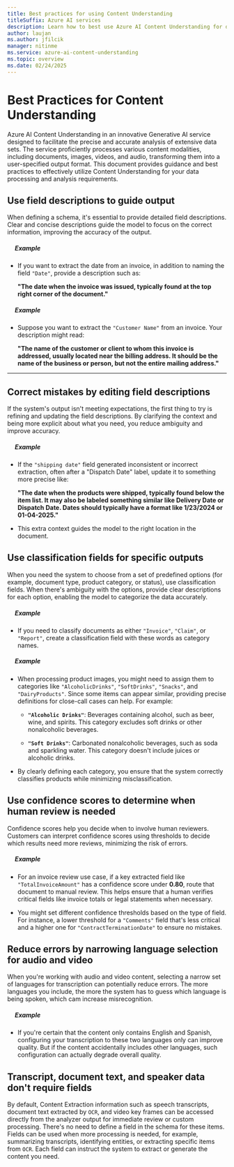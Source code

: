 ```yaml
---
title: Best practices for using Content Understanding
titleSuffix: Azure AI services
description: Learn how to best use Azure AI Content Understanding for document, image, video, and audio file content and field extractions.
author: laujan
ms.author: jfilcik
manager: nitinme
ms.service: azure-ai-content-understanding
ms.topic: overview
ms.date: 02/24/2025
---
```


# Best Practices for Content Understanding

Azure AI Content Understanding in an innovative Generative AI service designed to facilitate the precise and accurate analysis of extensive data sets. The service proficiently processes various content modalities, including documents, images, videos, and audio, transforming them into a user-specified output format. This document provides guidance and best practices to effectively utilize Content Understanding for your data processing and analysis requirements.


## Use field descriptions to guide output

When defining a schema, it's essential to provide detailed field descriptions. Clear and concise descriptions guide the model to focus on the correct information, improving the accuracy of the output.

##### &emsp; ***Example***

  * If you want to extract the date from an invoice, in addition to naming the field `"Date"`, provide a description such as:

     **"The date when the invoice was issued, typically found at the top right corner of the document."**

##### &emsp; ***Example***

   * Suppose you want to extract the `"Customer Name"` from an invoice. Your description might read:

     **"The name of the customer or client to whom this invoice is addressed, usually located near the billing address. It should be the name of the business or person, but not the entire mailing address."**
---

## Correct mistakes by editing field descriptions

If the system's output isn't meeting expectations, the first thing to try is refining and updating the field descriptions. By clarifying the context and being more explicit about what you need, you reduce ambiguity and improve accuracy.

##### &emsp; ***Example***

   * If the `"shipping date"` field generated inconsistent or incorrect extraction, often after a "Dispatch Date" label, update it to something more precise like:

     **"The date when the products were shipped, typically found below the item list. It may also be labeled something similar like Delivery Date or Dispatch Date. Dates should typically have a format like 1/23/2024 or 01-04-2025."**

   * This extra context guides the model to the right location in the document.


## Use classification fields for specific outputs

When you need the system to choose from a set of predefined options (for example, document type, product category, or status), use classification fields. When there's ambiguity with the options, provide clear descriptions for each option, enabling the model to categorize the data accurately.

##### &emsp; ***Example***

   * If you need to classify documents as either `"Invoice"`, `"Claim"`, or `"Report"`, create a classification field with these words as category names.

##### &emsp; ***Example***

   * When processing product images, you might need to assign them to categories like `"AlcoholicDrinks"`, `"SoftDrinks"`, `"Snacks"`, and `"DairyProducts"`. Since some items can appear similar, providing precise definitions for close-call cases can help. For example:

     * **`"Alcoholic Drinks"`**: Beverages containing alcohol, such as beer, wine, and spirits. This category excludes soft drinks or other nonalcoholic beverages.

     * **`"Soft Drinks"`**: Carbonated nonalcoholic beverages, such as soda and sparkling water. This category doesn't include juices or alcoholic drinks.

   * By clearly defining each category, you ensure that the system correctly classifies products while minimizing misclassification.

## Use confidence scores to determine when human review is needed

Confidence scores help you decide when to involve human reviewers. Customers can interpret confidence scores using thresholds to decide which results need more reviews, minimizing the risk of errors.

   ##### &emsp; ***Example***

   * For an invoice review use case, if a key extracted field like `"TotalInvoiceAmount"` has a confidence score under **0.80**, route that document to manual review. This helps ensure that a human verifies critical fields like invoice totals or legal statements when necessary.

   * You might set different confidence thresholds based on the type of field. For instance, a lower threshold for a `"Comments"` field that's less critical and a higher one for `"ContractTerminationDate"` to ensure no mistakes.

## Reduce errors by narrowing language selection for audio and video

When you're working with audio and video content, selecting a narrow set of languages for transcription can potentially reduce errors. The more languages you include, the more the system has to guess which language is being spoken, which cam increase misrecognition.

##### &emsp; ***Example***

   * If you're certain that the content only contains English and Spanish, configuring your transcription to these two languages only can improve quality. But if the content accidentally includes other languages, such configuration can actually degrade overall quality.


## Transcript, document text, and speaker data don't require fields

By default, Content Extraction information such as speech transcripts, document text extracted by `OCR`, and video key frames can be accessed directly from the analyzer output for immediate review or custom processing. There's no need to define a field in the schema for these items. Fields can be used when more processing is needed, for example, summarizing transcripts, identifying entities, or extracting specific items from `OCR`. Each field can instruct the system to extract or generate the content you need.


